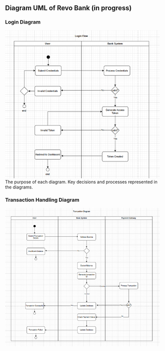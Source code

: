 <!-- [![Review Assignment Due Date](https://classroom.github.com/assets/deadline-readme-button-22041afd0340ce965d47ae6ef1cefeee28c7c493a6346c4f15d667ab976d596c.svg)](https://classroom.github.com/a/OEA-wQat) -->


## Diagram UML of Revo Bank (in progress)

<!-- ### Registration Diagram
![Registration](./assets/images/registdiagram.png) -->

### Login Diagram
![Login](./assets/images/logindiagram.png)
The purpose of each diagram.
Key decisions and processes represented in the diagrams.

### Transaction Handling Diagram
![Transaction](./assets/images/transcationdiagram.png)

